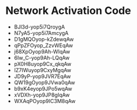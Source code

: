 # Network Activation Code
* BJl3d-yop5i7QroygA
* N7yA5-yop5i7AmcygA
* D1gMQOyop-kZdewqAw
* qPpZFOyop_ZzvWEqAw
* j68XpOyop9Ah-WIqAw
* 6Iw_C-yop9Ah-LQqAw
* pX0H8uyop9Cx_qkqAw
* IZ7IWuyop9CxyMgqAw
* JD9yP-yop9JVR7EqAw
* QW19gOyop9JVwa0qAw
* b9xK4eyop9JPo5wqAw
* xVDXh-yop9JP8gIqAw
* WXAqPOyop9IC3M8qAw